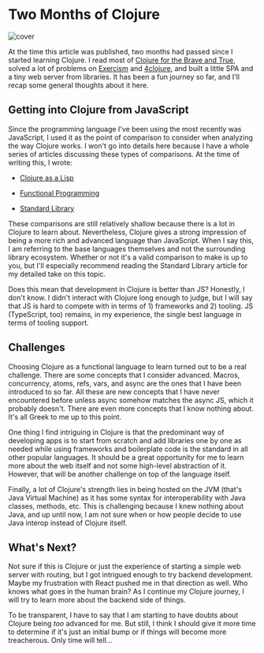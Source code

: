 # Two Months of Clojure

![cover](https://i.imgur.com/YghZkHs.png)

At the time this article was published, two months had passed since I started learning Clojure. I read most of [Clojure for the Brave and True](https://www.braveclojure.com/clojure-for-the-brave-and-true/), solved a lot of problems on [Exercism](https://exercism.org/tracks/clojure) and [4clojure](http://4clojure.oxal.org/), and built a little SPA and a tiny web server from libraries. It has been a fun journey so far, and I'll recap some general thoughts about it here.

## Getting into Clojure from JavaScript

Since the programming language I've been using the most recently was JavaScript, I used it as the point of comparison to consider when analyzing the way Clojure works. I won't go into details here because I have a whole series of articles discussing these types of comparisons. At the time of writing this, I wrote:

* [Clojure as a Lisp](/posts/clojure-as-a-lisp.html)
    
* [Functional Programming](/posts/functional-programming.html)
    
* [Standard Library](/posts/standard-library.html)
    

These comparisons are still relatively shallow because there is a lot in Clojure to learn about. Nevertheless, Clojure gives a strong impression of being a more rich and advanced language than JavaScript. When I say this, I am referring to the base languages themselves and not the surrounding library ecosystem. Whether or not it's a valid comparison to make is up to you, but I'll especially recommend reading the Standard Library article for my detailed take on this topic.

Does this mean that development in Clojure is better than JS? Honestly, I don't know. I didn't interact with Clojure long enough to judge, but I will say that JS is hard to compete with in terms of 1) frameworks and 2) tooling. JS (TypeScript, too) remains, in my experience, the single best language in terms of tooling support.

## Challenges

Choosing Clojure as a functional language to learn turned out to be a real challenge. There are some concepts that I consider advanced. Macros, concurrency, atoms, refs, vars, and async are the ones that I have been introduced to so far. All these are new concepts that I have never encountered before unless async somehow matches the async JS, which it probably doesn't. There are even more concepts that I know nothing about. It's all Greek to me up to this point.

One thing I find intriguing in Clojure is that the predominant way of developing apps is to start from scratch and add libraries one by one as needed while using frameworks and boilerplate code is the standard in all other popular languages. It should be a great opportunity for me to learn more about the web itself and not some high-level abstraction of it. However, that will be another challenge on top of the language itself.

Finally, a lot of Clojure's strength lies in being hosted on the JVM (that's Java Virtual Machine) as it has some syntax for interoperability with Java classes, methods, etc. This is challenging because I knew nothing about Java, and up until now, I am not sure when or how people decide to use Java interop instead of Clojure itself.

## What's Next?

Not sure if this is Clojure or just the experience of starting a simple web server with routing, but I got intrigued enough to try backend development. Maybe my frustration with React pushed me in that direction as well. Who knows what goes in the human brain? As I continue my Clojure journey, I will try to learn more about the backend side of things.

To be transparent, I have to say that I am starting to have doubts about Clojure being *too* advanced for me. But still, I think I should give it more time to determine if it's just an initial bump or if things will become more treacherous. Only time will tell...